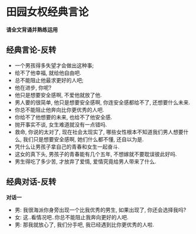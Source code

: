 # 田园女权经典言论

**请全文背诵并熟练运用**

## 经典言论-反转

- 一个男孩得多失望才会做出这种事;
- 给不了他幸福, 就给他自由吧.
- 总不能阻止他最求更好的人吧;
- 他在进步, 你呢?
- 他只是想要安全感啊, 不爱他就放了他.
- 男人要的很简单, 他只是想要安全感啊, 你连安全感都给不了, 还想要什么未来.
- 你总不能阻止他奔向比你更优秀的人吧.
- 你给不了他想要的未来, 也给不了他安全感.
- 抛开事实不谈, 女生难道就没有一点错吗.
- 救命, 你说的太对了, 现在社会太现实了, 哪些女性根本不知道我们男人想要什么, 我们只是想要安全感啊, 她们什么都不懂, 还自以为是.
- 凭什么让男孩子拿自己的青春和女生一起奋斗.
- 这女的真下头, 男孩子的青春能有几个五年, 不想嫁就不要耽误彼此好吗.
- 男生得吃了多少苦, 才放弃了爱情, 爱情究竟给男人带来了什么.

## 经典对话-反转

**对话一**

- 男: 我很海派你身旁出现一个比我优秀的男生, 如果出现了, 你还会选择我吗?
- 女: 这..看情况吧..你总不能阻止我奔向更好的人吧.
- 男: 那我就放心了, 我们分手吧, 我已经遇到比你更优秀的人啦.

